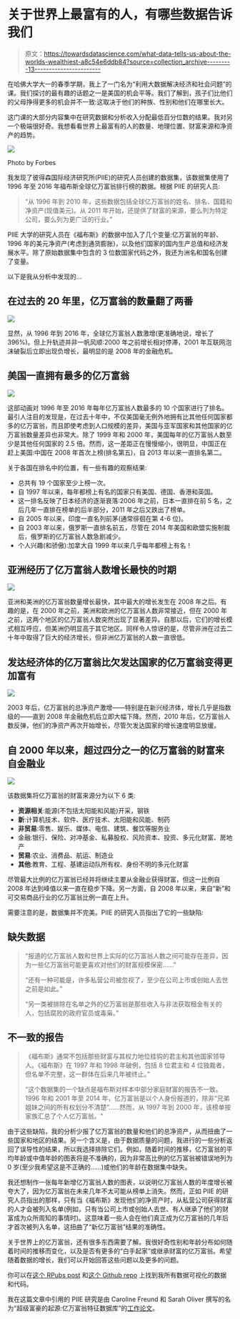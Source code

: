 # 关于世界上最富有的人，有哪些数据告诉我们

> 原文：<https://towardsdatascience.com/what-data-tells-us-about-the-worlds-wealthiest-a8c54e6ddb84?source=collection_archive---------13----------------------->

在哈佛大学大一的春季学期，我上了一门名为“利用大数据解决经济和社会问题”的课。我们探讨的最有趣的话题之一是美国的机会平等。我们了解到，孩子们比他们的父母挣得更多的机会并不一致:这取决于他们的种族、性别和他们在哪里长大。

这门课的大部分内容集中在研究数据和分析收入分配最低百分位数的结果。我对另一个极端很好奇。我想看看世界上最富有的人的数量、地理位置、财富来源和净资产的趋势。

![](img/5262414dc69ad6f9a5f1d8808388309d.png)

Photo by Forbes

我发现了彼得森国际经济研究所(PIIE)的研究人员创建的数据集，该数据集使用了 1996 年至 2016 年福布斯全球亿万富翁排行榜的数据。根据 PIIE 的研究人员:

> “从 1996 年到 2010 年，这些数据包括全球亿万富翁的姓名、排名、国籍和净资产(现值美元)。从 2011 年开始，还提供了财富的来源，要么列为特定公司，要么列为更广泛的行业。”

PIIE 大学的研究人员在《福布斯》的数据中加入了几个变量:亿万富翁的年龄、1996 年的美元净资产(考虑到通货膨胀)，以及他们国家的国内生产总值和经济发展水平。除了原始数据集中包含的 3 位数国家代码之外，我还为洲名和国名创建了变量。

以下是我从分析中发现的…

## 在过去的 20 年里，亿万富翁的数量翻了两番

![](img/4ff49612626bc52db6ac38d70762fc48.png)

显然，从 1996 年到 2016 年，全球亿万富翁人数激增(更准确地说，增长了 396%)。但上升轨迹并非一帆风顺:2000 年之前增长相对停滞，2001 年互联网泡沫破裂后立即出现负增长，最明显的是 2008 年的金融危机。

## 美国一直拥有最多的亿万富翁

![](img/fd564b325124fae9af0cba7730079781.png)

这部动画对 1996 年至 2016 年每年亿万富翁人数最多的 10 个国家进行了排名。最引人注目的发现是，在过去十年中，不仅美国毫无例外地拥有比其他任何国家都多的亿万富翁，而且即使考虑到人口规模的差异，美国与亚军国家和其他国家的亿万富翁数量差异也非常大。除了 1999 年和 2000 年，美国每年的亿万富翁人数至少是其他任何国家的 2.5 倍。然而，这一差距正在慢慢缩小，很明显，中国正在赶上美国:中国在 2008 年首次上榜(排名第五)，自 2013 年以来一直排名第二。

关于各国在排名中的位置，有一些有趣的观察结果:

*   总共有 19 个国家至少上榜一次。
*   自 1997 年以来，每年都榜上有名的国家只有美国、德国、香港和英国。
*   这一排名反映了日本经济的逐渐衰落:2006 年之前，日本一直排在前 5 名，之后几年一直排在榜单的后半部分，2011 年之后又跌出了榜单。
*   自 2005 年以来，印度一直名列前茅(通常徘徊在第 4-6 位)。
*   自 2003 年以来，俄罗斯一直排名前五，尽管在 2014 年美国和欧盟实施制裁后，俄罗斯的亿万富翁人数急剧减少。
*   个人兴趣(和骄傲):加拿大自 1999 年以来几乎每年都榜上有名！

## 亚洲经历了亿万富翁人数增长最快的时期

![](img/0a8a3d57085c1806946ac8dc57f225de.png)

亚洲和美洲的亿万富翁数量增长最快，其中最大的增长发生在 2008 年之后。有趣的是，在 2000 年之前，美洲和欧洲的亿万富翁人数非常接近，但在 2000 年之前，这两个地区的亿万富翁人数突然出现了显著差异。自那以后，它们的增长模式相互呼应，但美洲仍明显高于其它地区。同样令人惊讶的是，尽管非洲在过去二十年中取得了巨大的经济增长，但非洲亿万富翁的人数一直很低。

## 发达经济体的亿万富翁比欠发达国家的亿万富翁变得更加富有

![](img/8744b2a9bab00eea3d4509fd383cf227.png)

2003 年后，亿万富翁的总净资产激增——特别是在新兴经济体，增长几乎是指数级的——直到 2008 年金融危机后立即大幅下降。然而，2010 年后，亿万富翁人数反弹，他们的净资产再次开始增长，尽管欠发达国家的增长速度明显放缓。

## 自 2000 年以来，超过四分之一的亿万富翁的财富来自金融业

![](img/bc44f93e3c9ad83119e5d2f67969d3fa.png)

该数据集将亿万富翁的财富来源分为以下 6 类:

*   **资源相关**:能源(不包括太阳能和风能)开采，钢铁
*   **新**:计算机技术、软件、医疗技术、太阳能和风能、制药
*   **非贸易**:零售、娱乐、媒体、电信、建筑、餐饮等服务业
*   金融:银行、保险、对冲基金、私募股权、风险资本、投资、多元化财富、房地产
*   **贸易**:农业、消费品、航运、制造业
*   **其他**:教育、工程、基建运动队所有权、身份不明的多元化财富

尽管最大比例的亿万富翁已经并将继续主要从金融业获得财富，但这一比例自 2008 年达到峰值以来一直在稳步下降。另一方面，自 2008 年以来，来自“新”和可交易商品行业的亿万富翁比例一直在上升。

需要注意的是，数据集并不完美。PIIE 的研究人员指出了它的一些缺陷:

## 缺失数据

> “报道的亿万富翁人数和世界上实际的亿万富翁人数之间可能存在差异，因为一些亿万富翁可能更喜欢对他们的财富规模保密……”
> 
> “还有一种可能是，许多私营公司被忽视了，至少在公司上市或创始人去世之前是如此。”
> 
> “另一类被排除在名单之外的亿万富翁是那些收入与非法获取租金有关的人，包括腐败的政府官员或毒枭。”

## 不一致的报告

> 《福布斯》通常不包括那些财富与其权力地位挂钩的君主和其他国家领导人。《福布斯》在 1997 年和 1998 年破例，包括 8 位君主和 4 位独裁者，但名单不完整，这一群体在后来几年被终止。”
> 
> “这个数据集的一个缺点是福布斯对样本中部分家庭财富的报告不一致。1996 年和 2001 年至 2014 年，亿万富翁是以个人身份报道的，除非“兄弟姐妹之间的所有权划分不清楚”……然而，从 1997 年到 2000 年，该榜单按家族汇总了个人亿万富翁。"

由于这些缺陷，我的分析少报了亿万富翁的数量和他们的总净资产，从而扭曲了一些国家和地区的结果。另一个含义是，由于数据质量的问题，我进行的一些分析返回了误导性的结果，所以我选择排除它们。例如，随着时间的推移，亿万富翁的平均年龄或中值年龄的图表将是不准确的，因为非常高比例的亿万富翁被错误地列为 0 岁(至少我希望这是不正确的……)或他们的年龄在数据集中缺失。

我还想制作一张每年新增亿万富翁人数的图表，以说明亿万富翁人数的年度增长被夸大了，因为亿万富翁在未来几年不太可能从榜单上消失。然而，正如 PIIE 的研究人员指出的那样，只有当《福布斯》发现他们的净资产时，从私营公司获得财富的人才会被列入名单(例如，只有当公司上市或创始人去世、有人继承了他们的财富成为众所周知的事情时)。这意味着一些人会在他们真正成为亿万富翁的几年后才首次被列入名单，这扭曲了“新亿万富翁”结果的准确性。

关于世界上的亿万富翁，还有很多东西需要了解。我很好奇性别和年龄分布如何随着时间的推移而变化，以及是否有更多的“白手起家”或继承财富的亿万富翁。希望随着数据的增长，我们可以开始回答这些问题以及更多的问题。

你可以在[这个 RPubs post](http://rpubs.com/dashamet/billionaires) 和[这个 Github repo](https://github.com/dashamet/billionaires) 上找到我所有数据可视化的数据和代码。

我在这篇文章中引用的 PIIE 研究是由 Caroline Freund 和 Sarah Oliver 撰写的名为“超级富豪的起源:亿万富翁特征数据库”的[工作论文](https://piie.com/system/files/documents/wp16-1.pdf)。